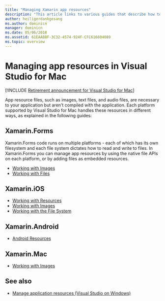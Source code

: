 ```yaml
---
title: "Managing Xamarin app resources"
description: "This article links to various guides that describe how to manage app resources for a variety of platforms in Visual Studio for Mac"
author: heiligerdankgesang 
ms.author: dominicn
manager: dominicn
ms.date: 05/06/2018
ms.assetid: 61EAAB8F-3C32-4574-924F-CFC616604089
ms.topic: overview
---
```

# Managing app resources in Visual Studio for Mac

 [!INCLUDE [Retirement announcement for Visual Studio for Mac](includes/vsmac-retirement.md)]

App resource files, such as images, text files, and audio files, are necessary to your application but aren't compiled with the application. Each platform supported by Visual Studio for Mac handles these resources in different ways, as explained in the following guides:

## Xamarin.Forms

Xamarin.Forms code runs on multiple platforms - each of which has its own filesystem and each file system dictates how to read and write to files. In Xamarin.Forms you can manage app resources by using the native file APIs on each platform, or by adding files as embedded resources.

* [Working with Images](https://developer.xamarin.com/guides/xamarin-forms/user-interface/images/)
* [Working with Files]( https://developer.xamarin.com/guides/xamarin-forms/application-fundamentals/files/)

## Xamarin.iOS

* [Working with Resources](https://developer.xamarin.com/guides/ios/application_fundamentals/working_with_resources/)
* [Working with Images](https://developer.xamarin.com/guides/ios/application_fundamentals/working_with_images/)
* [Working with the File System](https://developer.xamarin.com/guides/ios/application_fundamentals/working_with_the_file_system/)

## Xamarin.Android

* [Android Resources](https://developer.xamarin.com/guides/android/application_fundamentals/resources_in_android/)

## Xamarin.Mac

* [Working with Images](https://developer.xamarin.com/guides/mac/application_fundamentals/working-with-images/)

## See also

- [Manage application resources (Visual Studio on Windows)](/visualstudio/ide/managing-application-resources-dotnet)
